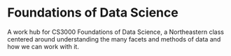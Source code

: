 # Foundations of Data Science
A work hub for CS3000 Foundations of Data Science, a Northeastern class centered around understanding the many facets and methods of data and how we can work with it. 


